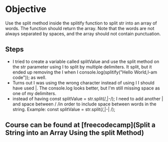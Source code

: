 # Objective
Use the split method inside the splitify function to split str into an array of words. The function should return the array. Note that the words are not always separated by spaces, and the array should not contain punctuation.

## Steps
- I tried to create a variable called splitValue and use the split method on the str parameter using I to split by multiple delimiters.  It split, but it ended up removing the I when I console.log(splitify("Hello World,I-am code")); as well.
- Turns out I was using the wrong character instead of using I I should have used |.  The console.log looks better, but I'm still missing space as one of my delimiters.
- instead of having const splitValue = str.split(/,|-/);  I need to add another | and space between / /in order to include space between words in the string.  Example: const splitValue = str.split(/,|-| /);

## Course can be found at [freecodecamp](Split a String into an Array Using the split Method)